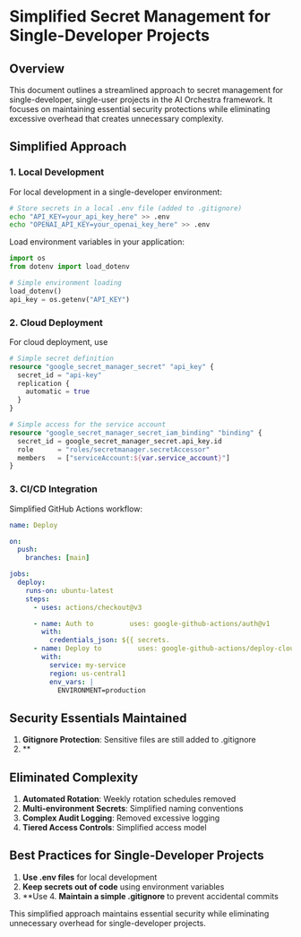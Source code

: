 # Simplified Secret Management for Single-Developer Projects

## Overview

This document outlines a streamlined approach to secret management for single-developer, single-user projects in the AI Orchestra framework. It focuses on maintaining essential security protections while eliminating excessive overhead that creates unnecessary complexity.

## Simplified Approach

### 1. Local Development

For local development in a single-developer environment:

```bash
# Store secrets in a local .env file (added to .gitignore)
echo "API_KEY=your_api_key_here" >> .env
echo "OPENAI_API_KEY=your_openai_key_here" >> .env
```

Load environment variables in your application:

```python
import os
from dotenv import load_dotenv

# Simple environment loading
load_dotenv()
api_key = os.getenv("API_KEY")
```

### 2. Cloud Deployment

For cloud deployment, use
```terraform
# Simple secret definition
resource "google_secret_manager_secret" "api_key" {
  secret_id = "api-key"
  replication {
    automatic = true
  }
}

# Simple access for the service account
resource "google_secret_manager_secret_iam_binding" "binding" {
  secret_id = google_secret_manager_secret.api_key.id
  role      = "roles/secretmanager.secretAccessor"
  members   = ["serviceAccount:${var.service_account}"]
}
```

### 3. CI/CD Integration

Simplified GitHub Actions workflow:

```yaml
name: Deploy

on:
  push:
    branches: [main]

jobs:
  deploy:
    runs-on: ubuntu-latest
    steps:
      - uses: actions/checkout@v3

      - name: Auth to         uses: google-github-actions/auth@v1
        with:
          credentials_json: ${{ secrets.
      - name: Deploy to         uses: google-github-actions/deploy-cloudrun@v1
        with:
          service: my-service
          region: us-central1
          env_vars: |
            ENVIRONMENT=production
```

## Security Essentials Maintained

1. **Gitignore Protection**: Sensitive files are still added to .gitignore
2. **
## Eliminated Complexity

1. **Automated Rotation**: Weekly rotation schedules removed
2. **Multi-environment Secrets**: Simplified naming conventions
3. **Complex Audit Logging**: Removed excessive logging
4. **Tiered Access Controls**: Simplified access model

## Best Practices for Single-Developer Projects

1. **Use .env files** for local development
2. **Keep secrets out of code** using environment variables
3. **Use 4. **Maintain a simple .gitignore** to prevent accidental commits

This simplified approach maintains essential security while eliminating unnecessary overhead for single-developer projects.
